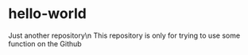 # hello-world
Just another repository\n
This repository is only for trying to use some function on the Github
